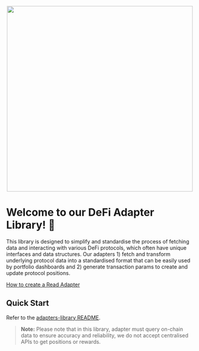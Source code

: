 <p align="center">
  <img src="https://images.ctfassets.net/9sy2a0egs6zh/2XUXAYxxFFVjPlZABUoiLg/d0ff82237d3e5d9bd1097a98e0754453/MMI-icon.svg" width="500">
</p>

# Welcome to our DeFi Adapter Library! 🚀

This library is designed to simplify and standardise the process of fetching data and interacting with various DeFi protocols, which often have unique interfaces and data structures. Our adapters 1) fetch and transform underlying protocol data into a standardised format that can be easily used by portfolio dashboards and 2) generate transaction params to create and update protocol positions.

[How to create a Read Adapter](./packages/adapters-library/README.md#how-to-create-a-read-adapter)

## Quick Start

Refer to the [adapters-library README](./packages/adapters-library/README.md#setup-steps).

> **Note:** Please note that in this library, adapter must query on-chain data to ensure accuracy and reliability, we do not accept centralised APIs to get positions or rewards.
